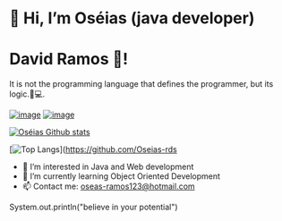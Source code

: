  # 👋 Hi, I’m Oséias (java developer)
 
 # David Ramos 🤘!
It is not the programming language that defines the programmer, but its logic.🧠💻. <br>

[![image](https://img.shields.io/badge/LinkedIn-0077B5)](https://www.linkedin.com/in/o-ramos-css//)
[![image](https://img.shields.io/badge/Gmail-D14836)](mailto:oseas-ramos123@hotmail.com)


[
![Oséias Github stats](https://github-readme-stats.vercel.app/api?username=Oseias-rds&layout=compact&theme=dracula&hide=pascal)](https://github.com/anuraghazra/github-readme-stats)

[![Top Langs](https://github-readme-stats.vercel.app/api/top-langs/?username=Oseias-rds&layout=compact&theme=dracula&hide=pascal)](https://github.com/Oseias-rds




- 👀 I’m interested in Java and Web development
- 🌱 I’m currently learning Object Oriented Development
- 📫 Contact me: oseas-ramos123@hotmail.com

System.out.println("believe in your potential")



<!---
Oseias-rds/Oseias-rds is a ✨ special ✨ repository because its `README.md` (this file) appears on your GitHub profile.
You can click the Preview link to take a look at your changes.
--->
